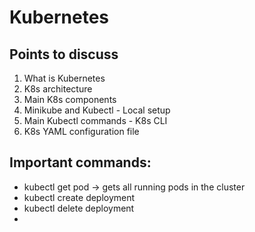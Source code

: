 # Kubernetes

## Points to discuss

1. What is Kubernetes
2. K8s architecture
3. Main K8s components
4. Minikube and Kubectl - Local setup
5. Main Kubectl commands - K8s CLI
6. K8s YAML configuration file

## Important commands:

- kubectl get pod → gets all running pods in the cluster
- kubectl create deployment
- kubectl delete deployment
-